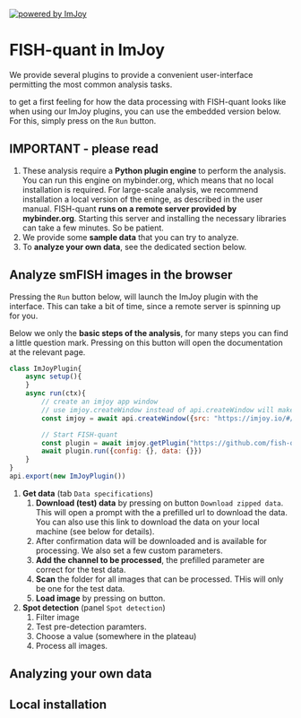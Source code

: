 [![powered by ImJoy](https://imjoy.io/static/badge/powered-by-imjoy-badge.svg)](https://imjoy.io/)

# FISH-quant in ImJoy

We provide several plugins to provide a convenient user-interface permitting the most common
analysis tasks.

to get a first feeling for how the data processing with FISH-quant looks like when using
our ImJoy plugins, you can use the embedded version below. For this, simply press on the `Run` button.

## IMPORTANT - please read

1. These analysis require a **Python plugin engine** to perform the analysis. You can run this engine on mybinder.org, which means that no local installation is required. For large-scale analysis, we recommend installation a local version of the eninge, as described in the user manual. FISH-quant **runs on a remote server provided by mybinder.org**. Starting this server and installing the necessary libraries can take a few minutes. So be patient.
2. We provide some **sample data** that you can try to analyze.
3. To **analyze your own data**, see the dedicated section below.

## Analyze smFISH images in the browser

Pressing the `Run` button below, will launch the ImJoy plugin with the interface. This can take a bit of time, since
a remote server is spinning up for you.

Below we only the **basic steps of the analysis**, for many steps you can find a little question mark. Pressing
on this button will open the documentation at the relevant page.

<!-- ImJoyPlugin: { "type": "web-worker", "hide_code_block": true} -->
```js
class ImJoyPlugin{
    async setup(){
    }
    async run(ctx){
        // create an imjoy app window
        // use imjoy.createWindow instead of api.createWindow will make the window appear inside the embedded ImJoy App
        const imjoy = await api.createWindow({src: "https://imjoy.io/#/app?workspace=sandbox&flags=quite"});

        // Start FISH-quant
        const plugin = await imjoy.getPlugin("https://github.com/fish-quant/fq-imjoy/blob/master/imjoy-plugins/FISH-quant.imjoy.html")
        await plugin.run({config: {}, data: {}})
    }
}
api.export(new ImJoyPlugin())
```


1. **Get data** (tab `Data specifications`)
    1. **Download (test) data** by pressing on button `Download zipped data`. This will open a prompt with the a prefilled url to download the data. You can also use this link to download the data on your local machine (see below for details).
    2. After confirmation data will be downloaded and is available for processing. We also set a few custom parameters.
    3. **Add the channel to be processed**, the prefilled parameter are correct for the test data.
    4. **Scan** the folder for all images that can be processed. THis will only be one for the test data.
    5. **Load image** by pressing on button.
2. **Spot detection** (panel `Spot detection`)
    1. Filter image
    2. Test pre-detection paramters.
    3. Choose a value (somewhere in the plateau)
    4. Process all images.

## Analyzing your own data

## Local installation
